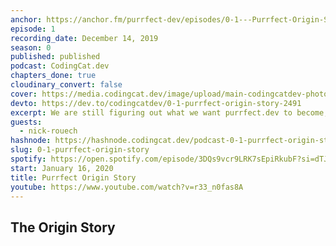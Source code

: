 ```yaml
---
anchor: https://anchor.fm/purrfect-dev/episodes/0-1---Purrfect-Origin-Story-ea7pgq
episode: 1
recording_date: December 14, 2019
season: 0
published: published
podcast: CodingCat.dev
chapters_done: true
cloudinary_convert: false
cover: https://media.codingcat.dev/image/upload/main-codingcatdev-photo/fvjgqo2gifcvdlpih6zk.png
devto: https://dev.to/codingcatdev/0-1-purrfect-origin-story-2491
excerpt: We are still figuring out what we want purrfect.dev to become, but having fun learning about everyone in the web development community.
guests:
  - nick-rouech
hashnode: https://hashnode.codingcat.dev/podcast-0-1-purrfect-origin-story
slug: 0-1-purrfect-origin-story
spotify: https://open.spotify.com/episode/3DQs9vcr9LRK7sEpiRkubF?si=dTJx71SOQXiia6bbdmBv-Q
start: January 16, 2020
title: Purrfect Origin Story
youtube: https://www.youtube.com/watch?v=r33_n0fas8A
---
```


## The Origin Story
